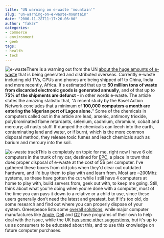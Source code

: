 ```yaml
---
title: "UN warning on e-waste 'mountain'"
slug: "un-warning-on-e-waste-mountain"
date: "2006-11-28T11:17:26-06:00"
author: "fak3r"
categories:
- commerce
- environment
- geek
tags:
- health
- tech
---
```


![e-waste](http://fak3r.com/wp-content/uploads/2006/11/ewaste.jpg)There is a warning out from the UN [about the huge amounts of e-waste](http://news.bbc.co.uk/2/hi/technology/6187358.stm) that is being generated and distributed overseas. Currently e-waste including old TVs, CPUs and phones are being shipped off to China, India and more recently, Africa. It's estimated that up to **50 million tons of waste from discarded electronic goods is generated annually**, and of that up to **75% of the shipments are defunct** - in other words e-waste. The article states the amazing statistic that, "A recent study by the Basel Action Network concludes that a minimum of **100,000 computers a month are entering the Nigerian port of Lagos alone.**" Some of the chemicals in computers called out in the article are lead, arsenic, antimony trioxide, polybrominated flame retardants, selenium, cadmium, chromium, cobalt and mercury; all nasty stuff. If dumped the chemicals can leech into the earth, contaminating land and water, or if burnt, which is the more common disposal method, they release toxic fumes and leach chemicals such as barium and mercury into the soil.

![e-waste truck](http://fak3r.com/wp-content/uploads/2006/11/ewastetruck.jpg)This is completely on topic for me, right now I have 6 old computers in the trunk of my car, destined for [EPC](http://www.epcusa.com/index.php?option=content&task=view&id=43&Itemid=38), a place in town that does proper disposal of e-waste at the cost of 5$ per computer. I've gathered these boxes from old jobs when they'd clear out outdated hardware, and I'd buy them to play with and learn from. Most are ~200Mhz systems, so these have gotten the cut while I still have 4 computers at home to play with, build servers from, geek out with, to keep me going. Still, think about what you're doing when you're done with a computer, most of the time you can pass it down to a relative or a child to use, since these users generally don't need the latest and greatest, but if it's too old, do some research and find out where you can properly dispose of your system. Greenpeace lists some [overall solutions](http://www.greenpeace.org/usa/campaigns/toxics/hi-tech-highly-toxic/e-waste-solutions), while major computer manufactures like [Apple](https://www.apple.com/recycling/), [Dell](http://www.dell.com/content/topics/segtopic.aspx/dell_recycling?c=us&cs=19&l=en&s=dhs) and [O2](http://www.o2.co.uk/recycle) have programs of their own to help deal with the issue, while the UK [has some other suggestions](http://www.direct.gov.uk/en/Environmentandgreenerliving/Wasteandrecycling/DG_069060), but it's up to us as consumers to be educated about this, and to use this knowledge on future computer purchases.
